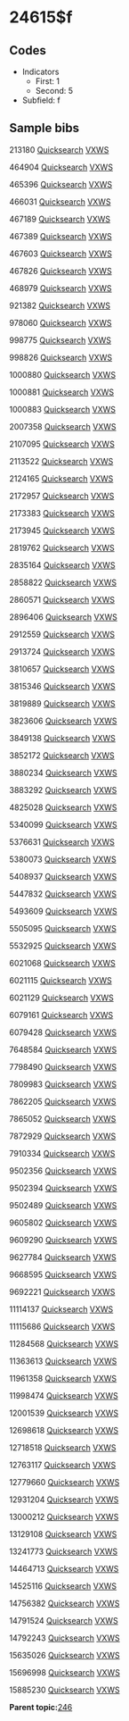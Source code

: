 # 24615$f

## Codes

-   Indicators
    -   First: 1
    -   Second: 5
-   Subfield: f

## Sample bibs

213180 [Quicksearch](https://search.library.yale.edu/catalog/213180) [VXWS](http://prodorbis.library.yale.edu:7014/vxws/GetHoldingsService?bibId=213180)

464904 [Quicksearch](https://search.library.yale.edu/catalog/464904) [VXWS](http://prodorbis.library.yale.edu:7014/vxws/GetHoldingsService?bibId=464904)

465396 [Quicksearch](https://search.library.yale.edu/catalog/465396) [VXWS](http://prodorbis.library.yale.edu:7014/vxws/GetHoldingsService?bibId=465396)

466031 [Quicksearch](https://search.library.yale.edu/catalog/466031) [VXWS](http://prodorbis.library.yale.edu:7014/vxws/GetHoldingsService?bibId=466031)

467189 [Quicksearch](https://search.library.yale.edu/catalog/467189) [VXWS](http://prodorbis.library.yale.edu:7014/vxws/GetHoldingsService?bibId=467189)

467389 [Quicksearch](https://search.library.yale.edu/catalog/467389) [VXWS](http://prodorbis.library.yale.edu:7014/vxws/GetHoldingsService?bibId=467389)

467603 [Quicksearch](https://search.library.yale.edu/catalog/467603) [VXWS](http://prodorbis.library.yale.edu:7014/vxws/GetHoldingsService?bibId=467603)

467826 [Quicksearch](https://search.library.yale.edu/catalog/467826) [VXWS](http://prodorbis.library.yale.edu:7014/vxws/GetHoldingsService?bibId=467826)

468979 [Quicksearch](https://search.library.yale.edu/catalog/468979) [VXWS](http://prodorbis.library.yale.edu:7014/vxws/GetHoldingsService?bibId=468979)

921382 [Quicksearch](https://search.library.yale.edu/catalog/921382) [VXWS](http://prodorbis.library.yale.edu:7014/vxws/GetHoldingsService?bibId=921382)

978060 [Quicksearch](https://search.library.yale.edu/catalog/978060) [VXWS](http://prodorbis.library.yale.edu:7014/vxws/GetHoldingsService?bibId=978060)

998775 [Quicksearch](https://search.library.yale.edu/catalog/998775) [VXWS](http://prodorbis.library.yale.edu:7014/vxws/GetHoldingsService?bibId=998775)

998826 [Quicksearch](https://search.library.yale.edu/catalog/998826) [VXWS](http://prodorbis.library.yale.edu:7014/vxws/GetHoldingsService?bibId=998826)

1000880 [Quicksearch](https://search.library.yale.edu/catalog/1000880) [VXWS](http://prodorbis.library.yale.edu:7014/vxws/GetHoldingsService?bibId=1000880)

1000881 [Quicksearch](https://search.library.yale.edu/catalog/1000881) [VXWS](http://prodorbis.library.yale.edu:7014/vxws/GetHoldingsService?bibId=1000881)

1000883 [Quicksearch](https://search.library.yale.edu/catalog/1000883) [VXWS](http://prodorbis.library.yale.edu:7014/vxws/GetHoldingsService?bibId=1000883)

2007358 [Quicksearch](https://search.library.yale.edu/catalog/2007358) [VXWS](http://prodorbis.library.yale.edu:7014/vxws/GetHoldingsService?bibId=2007358)

2107095 [Quicksearch](https://search.library.yale.edu/catalog/2107095) [VXWS](http://prodorbis.library.yale.edu:7014/vxws/GetHoldingsService?bibId=2107095)

2113522 [Quicksearch](https://search.library.yale.edu/catalog/2113522) [VXWS](http://prodorbis.library.yale.edu:7014/vxws/GetHoldingsService?bibId=2113522)

2124165 [Quicksearch](https://search.library.yale.edu/catalog/2124165) [VXWS](http://prodorbis.library.yale.edu:7014/vxws/GetHoldingsService?bibId=2124165)

2172957 [Quicksearch](https://search.library.yale.edu/catalog/2172957) [VXWS](http://prodorbis.library.yale.edu:7014/vxws/GetHoldingsService?bibId=2172957)

2173383 [Quicksearch](https://search.library.yale.edu/catalog/2173383) [VXWS](http://prodorbis.library.yale.edu:7014/vxws/GetHoldingsService?bibId=2173383)

2173945 [Quicksearch](https://search.library.yale.edu/catalog/2173945) [VXWS](http://prodorbis.library.yale.edu:7014/vxws/GetHoldingsService?bibId=2173945)

2819762 [Quicksearch](https://search.library.yale.edu/catalog/2819762) [VXWS](http://prodorbis.library.yale.edu:7014/vxws/GetHoldingsService?bibId=2819762)

2835164 [Quicksearch](https://search.library.yale.edu/catalog/2835164) [VXWS](http://prodorbis.library.yale.edu:7014/vxws/GetHoldingsService?bibId=2835164)

2858822 [Quicksearch](https://search.library.yale.edu/catalog/2858822) [VXWS](http://prodorbis.library.yale.edu:7014/vxws/GetHoldingsService?bibId=2858822)

2860571 [Quicksearch](https://search.library.yale.edu/catalog/2860571) [VXWS](http://prodorbis.library.yale.edu:7014/vxws/GetHoldingsService?bibId=2860571)

2896406 [Quicksearch](https://search.library.yale.edu/catalog/2896406) [VXWS](http://prodorbis.library.yale.edu:7014/vxws/GetHoldingsService?bibId=2896406)

2912559 [Quicksearch](https://search.library.yale.edu/catalog/2912559) [VXWS](http://prodorbis.library.yale.edu:7014/vxws/GetHoldingsService?bibId=2912559)

2913724 [Quicksearch](https://search.library.yale.edu/catalog/2913724) [VXWS](http://prodorbis.library.yale.edu:7014/vxws/GetHoldingsService?bibId=2913724)

3810657 [Quicksearch](https://search.library.yale.edu/catalog/3810657) [VXWS](http://prodorbis.library.yale.edu:7014/vxws/GetHoldingsService?bibId=3810657)

3815346 [Quicksearch](https://search.library.yale.edu/catalog/3815346) [VXWS](http://prodorbis.library.yale.edu:7014/vxws/GetHoldingsService?bibId=3815346)

3819889 [Quicksearch](https://search.library.yale.edu/catalog/3819889) [VXWS](http://prodorbis.library.yale.edu:7014/vxws/GetHoldingsService?bibId=3819889)

3823606 [Quicksearch](https://search.library.yale.edu/catalog/3823606) [VXWS](http://prodorbis.library.yale.edu:7014/vxws/GetHoldingsService?bibId=3823606)

3849138 [Quicksearch](https://search.library.yale.edu/catalog/3849138) [VXWS](http://prodorbis.library.yale.edu:7014/vxws/GetHoldingsService?bibId=3849138)

3852172 [Quicksearch](https://search.library.yale.edu/catalog/3852172) [VXWS](http://prodorbis.library.yale.edu:7014/vxws/GetHoldingsService?bibId=3852172)

3880234 [Quicksearch](https://search.library.yale.edu/catalog/3880234) [VXWS](http://prodorbis.library.yale.edu:7014/vxws/GetHoldingsService?bibId=3880234)

3883292 [Quicksearch](https://search.library.yale.edu/catalog/3883292) [VXWS](http://prodorbis.library.yale.edu:7014/vxws/GetHoldingsService?bibId=3883292)

4825028 [Quicksearch](https://search.library.yale.edu/catalog/4825028) [VXWS](http://prodorbis.library.yale.edu:7014/vxws/GetHoldingsService?bibId=4825028)

5340099 [Quicksearch](https://search.library.yale.edu/catalog/5340099) [VXWS](http://prodorbis.library.yale.edu:7014/vxws/GetHoldingsService?bibId=5340099)

5376631 [Quicksearch](https://search.library.yale.edu/catalog/5376631) [VXWS](http://prodorbis.library.yale.edu:7014/vxws/GetHoldingsService?bibId=5376631)

5380073 [Quicksearch](https://search.library.yale.edu/catalog/5380073) [VXWS](http://prodorbis.library.yale.edu:7014/vxws/GetHoldingsService?bibId=5380073)

5408937 [Quicksearch](https://search.library.yale.edu/catalog/5408937) [VXWS](http://prodorbis.library.yale.edu:7014/vxws/GetHoldingsService?bibId=5408937)

5447832 [Quicksearch](https://search.library.yale.edu/catalog/5447832) [VXWS](http://prodorbis.library.yale.edu:7014/vxws/GetHoldingsService?bibId=5447832)

5493609 [Quicksearch](https://search.library.yale.edu/catalog/5493609) [VXWS](http://prodorbis.library.yale.edu:7014/vxws/GetHoldingsService?bibId=5493609)

5505095 [Quicksearch](https://search.library.yale.edu/catalog/5505095) [VXWS](http://prodorbis.library.yale.edu:7014/vxws/GetHoldingsService?bibId=5505095)

5532925 [Quicksearch](https://search.library.yale.edu/catalog/5532925) [VXWS](http://prodorbis.library.yale.edu:7014/vxws/GetHoldingsService?bibId=5532925)

6021068 [Quicksearch](https://search.library.yale.edu/catalog/6021068) [VXWS](http://prodorbis.library.yale.edu:7014/vxws/GetHoldingsService?bibId=6021068)

6021115 [Quicksearch](https://search.library.yale.edu/catalog/6021115) [VXWS](http://prodorbis.library.yale.edu:7014/vxws/GetHoldingsService?bibId=6021115)

6021129 [Quicksearch](https://search.library.yale.edu/catalog/6021129) [VXWS](http://prodorbis.library.yale.edu:7014/vxws/GetHoldingsService?bibId=6021129)

6079161 [Quicksearch](https://search.library.yale.edu/catalog/6079161) [VXWS](http://prodorbis.library.yale.edu:7014/vxws/GetHoldingsService?bibId=6079161)

6079428 [Quicksearch](https://search.library.yale.edu/catalog/6079428) [VXWS](http://prodorbis.library.yale.edu:7014/vxws/GetHoldingsService?bibId=6079428)

7648584 [Quicksearch](https://search.library.yale.edu/catalog/7648584) [VXWS](http://prodorbis.library.yale.edu:7014/vxws/GetHoldingsService?bibId=7648584)

7798490 [Quicksearch](https://search.library.yale.edu/catalog/7798490) [VXWS](http://prodorbis.library.yale.edu:7014/vxws/GetHoldingsService?bibId=7798490)

7809983 [Quicksearch](https://search.library.yale.edu/catalog/7809983) [VXWS](http://prodorbis.library.yale.edu:7014/vxws/GetHoldingsService?bibId=7809983)

7862205 [Quicksearch](https://search.library.yale.edu/catalog/7862205) [VXWS](http://prodorbis.library.yale.edu:7014/vxws/GetHoldingsService?bibId=7862205)

7865052 [Quicksearch](https://search.library.yale.edu/catalog/7865052) [VXWS](http://prodorbis.library.yale.edu:7014/vxws/GetHoldingsService?bibId=7865052)

7872929 [Quicksearch](https://search.library.yale.edu/catalog/7872929) [VXWS](http://prodorbis.library.yale.edu:7014/vxws/GetHoldingsService?bibId=7872929)

7910334 [Quicksearch](https://search.library.yale.edu/catalog/7910334) [VXWS](http://prodorbis.library.yale.edu:7014/vxws/GetHoldingsService?bibId=7910334)

9502356 [Quicksearch](https://search.library.yale.edu/catalog/9502356) [VXWS](http://prodorbis.library.yale.edu:7014/vxws/GetHoldingsService?bibId=9502356)

9502394 [Quicksearch](https://search.library.yale.edu/catalog/9502394) [VXWS](http://prodorbis.library.yale.edu:7014/vxws/GetHoldingsService?bibId=9502394)

9502489 [Quicksearch](https://search.library.yale.edu/catalog/9502489) [VXWS](http://prodorbis.library.yale.edu:7014/vxws/GetHoldingsService?bibId=9502489)

9605802 [Quicksearch](https://search.library.yale.edu/catalog/9605802) [VXWS](http://prodorbis.library.yale.edu:7014/vxws/GetHoldingsService?bibId=9605802)

9609290 [Quicksearch](https://search.library.yale.edu/catalog/9609290) [VXWS](http://prodorbis.library.yale.edu:7014/vxws/GetHoldingsService?bibId=9609290)

9627784 [Quicksearch](https://search.library.yale.edu/catalog/9627784) [VXWS](http://prodorbis.library.yale.edu:7014/vxws/GetHoldingsService?bibId=9627784)

9668595 [Quicksearch](https://search.library.yale.edu/catalog/9668595) [VXWS](http://prodorbis.library.yale.edu:7014/vxws/GetHoldingsService?bibId=9668595)

9692221 [Quicksearch](https://search.library.yale.edu/catalog/9692221) [VXWS](http://prodorbis.library.yale.edu:7014/vxws/GetHoldingsService?bibId=9692221)

11114137 [Quicksearch](https://search.library.yale.edu/catalog/11114137) [VXWS](http://prodorbis.library.yale.edu:7014/vxws/GetHoldingsService?bibId=11114137)

11115686 [Quicksearch](https://search.library.yale.edu/catalog/11115686) [VXWS](http://prodorbis.library.yale.edu:7014/vxws/GetHoldingsService?bibId=11115686)

11284568 [Quicksearch](https://search.library.yale.edu/catalog/11284568) [VXWS](http://prodorbis.library.yale.edu:7014/vxws/GetHoldingsService?bibId=11284568)

11363613 [Quicksearch](https://search.library.yale.edu/catalog/11363613) [VXWS](http://prodorbis.library.yale.edu:7014/vxws/GetHoldingsService?bibId=11363613)

11961358 [Quicksearch](https://search.library.yale.edu/catalog/11961358) [VXWS](http://prodorbis.library.yale.edu:7014/vxws/GetHoldingsService?bibId=11961358)

11998474 [Quicksearch](https://search.library.yale.edu/catalog/11998474) [VXWS](http://prodorbis.library.yale.edu:7014/vxws/GetHoldingsService?bibId=11998474)

12001539 [Quicksearch](https://search.library.yale.edu/catalog/12001539) [VXWS](http://prodorbis.library.yale.edu:7014/vxws/GetHoldingsService?bibId=12001539)

12698618 [Quicksearch](https://search.library.yale.edu/catalog/12698618) [VXWS](http://prodorbis.library.yale.edu:7014/vxws/GetHoldingsService?bibId=12698618)

12718518 [Quicksearch](https://search.library.yale.edu/catalog/12718518) [VXWS](http://prodorbis.library.yale.edu:7014/vxws/GetHoldingsService?bibId=12718518)

12763117 [Quicksearch](https://search.library.yale.edu/catalog/12763117) [VXWS](http://prodorbis.library.yale.edu:7014/vxws/GetHoldingsService?bibId=12763117)

12779660 [Quicksearch](https://search.library.yale.edu/catalog/12779660) [VXWS](http://prodorbis.library.yale.edu:7014/vxws/GetHoldingsService?bibId=12779660)

12931204 [Quicksearch](https://search.library.yale.edu/catalog/12931204) [VXWS](http://prodorbis.library.yale.edu:7014/vxws/GetHoldingsService?bibId=12931204)

13000212 [Quicksearch](https://search.library.yale.edu/catalog/13000212) [VXWS](http://prodorbis.library.yale.edu:7014/vxws/GetHoldingsService?bibId=13000212)

13129108 [Quicksearch](https://search.library.yale.edu/catalog/13129108) [VXWS](http://prodorbis.library.yale.edu:7014/vxws/GetHoldingsService?bibId=13129108)

13241773 [Quicksearch](https://search.library.yale.edu/catalog/13241773) [VXWS](http://prodorbis.library.yale.edu:7014/vxws/GetHoldingsService?bibId=13241773)

14464713 [Quicksearch](https://search.library.yale.edu/catalog/14464713) [VXWS](http://prodorbis.library.yale.edu:7014/vxws/GetHoldingsService?bibId=14464713)

14525116 [Quicksearch](https://search.library.yale.edu/catalog/14525116) [VXWS](http://prodorbis.library.yale.edu:7014/vxws/GetHoldingsService?bibId=14525116)

14756382 [Quicksearch](https://search.library.yale.edu/catalog/14756382) [VXWS](http://prodorbis.library.yale.edu:7014/vxws/GetHoldingsService?bibId=14756382)

14791524 [Quicksearch](https://search.library.yale.edu/catalog/14791524) [VXWS](http://prodorbis.library.yale.edu:7014/vxws/GetHoldingsService?bibId=14791524)

14792243 [Quicksearch](https://search.library.yale.edu/catalog/14792243) [VXWS](http://prodorbis.library.yale.edu:7014/vxws/GetHoldingsService?bibId=14792243)

15635026 [Quicksearch](https://search.library.yale.edu/catalog/15635026) [VXWS](http://prodorbis.library.yale.edu:7014/vxws/GetHoldingsService?bibId=15635026)

15696998 [Quicksearch](https://search.library.yale.edu/catalog/15696998) [VXWS](http://prodorbis.library.yale.edu:7014/vxws/GetHoldingsService?bibId=15696998)

15885230 [Quicksearch](https://search.library.yale.edu/catalog/15885230) [VXWS](http://prodorbis.library.yale.edu:7014/vxws/GetHoldingsService?bibId=15885230)

**Parent topic:**[246](../../tags/246/246.md)

